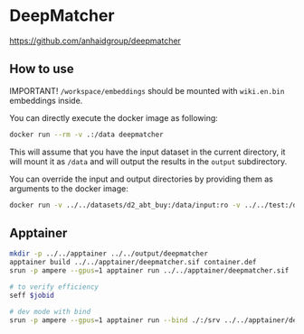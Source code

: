 # DeepMatcher

https://github.com/anhaidgroup/deepmatcher

## How to use

IMPORTANT! `/workspace/embeddings` should be mounted with `wiki.en.bin` embeddings inside.

You can directly execute the docker image as following:

```bash
docker run --rm -v .:/data deepmatcher
```

This will assume that you have the input dataset in the current directory,
it will mount it as `/data` and will output the results in the `output` subdirectory.

You can override the input and output directories by providing them as arguments to the docker image:

```bash
docker run -v ../../datasets/d2_abt_buy:/data/input:ro -v ../../test:/data/output -v ../../embeddings:/workspace/embeddings deepmatcher /data/input /data/output
```

## Apptainer

```bash
mkdir -p ../../apptainer ../../output/deepmatcher
apptainer build ../../apptainer/deepmatcher.sif container.def
srun -p ampere --gpus=1 apptainer run ../../apptainer/deepmatcher.sif ../../datasets/d2_abt_buy/ ../../output/deepmatcher/ --embeddings ../../embeddings/

# to verify efficiency
seff $jobid

# dev mode with bind
srun -p ampere --gpus=1 apptainer run --bind ./:/srv ../../apptainer/deepmatcher.sif ../../datasets/d2_abt_buy/ ../../output/deepmatcher/ --embeddings ../../embeddings/
```
